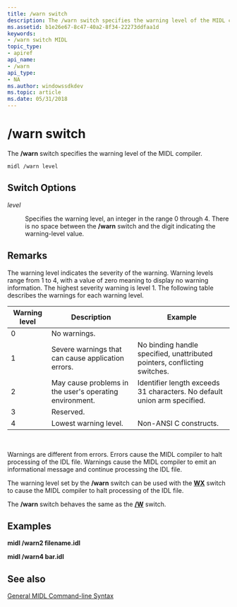 ```yaml
---
title: /warn switch
description: The /warn switch specifies the warning level of the MIDL compiler.
ms.assetid: b1e26e67-8c47-40a2-8f34-22273ddfaa1d
keywords:
- /warn switch MIDL
topic_type:
- apiref
api_name:
- /warn
api_type:
- NA
ms.author: windowssdkdev
ms.topic: article
ms.date: 05/31/2018
---
```


# /warn switch

The **/warn** switch specifies the warning level of the MIDL compiler.

``` syntax
midl /warn level
```

## Switch Options

<dl> <dt>

*level* 
</dt> <dd>

Specifies the warning level, an integer in the range 0 through 4. There is no space between the **/warn** switch and the digit indicating the warning-level value.

</dd> </dl>

## Remarks

The warning level indicates the severity of the warning. Warning levels range from 1 to 4, with a value of zero meaning to display no warning information. The highest severity warning is level 1. The following table describes the warnings for each warning level.



| Warning level | Description                                             | Example                                                                   |
|---------------|---------------------------------------------------------|---------------------------------------------------------------------------|
| 0             | No warnings.                                            |                                                                           |
| 1             | Severe warnings that can cause application errors.      | No binding handle specified, unattributed pointers, conflicting switches. |
| 2             | May cause problems in the user's operating environment. | Identifier length exceeds 31 characters. No default union arm specified.  |
| 3             | Reserved.                                               |                                                                           |
| 4             | Lowest warning level.                                   | Non-ANSI C constructs.                                                    |



 

Warnings are different from errors. Errors cause the MIDL compiler to halt processing of the IDL file. Warnings cause the MIDL compiler to emit an informational message and continue processing the IDL file.

The warning level set by the **/warn** switch can be used with the [**WX**](-wx.md) switch to cause the MIDL compiler to halt processing of the IDL file.

The **/warn** switch behaves the same as the [**/W**](-w.md) switch.

## Examples

**midl /warn2 filename.idl**

**midl /warn4 bar.idl**

## See also

<dl> <dt>

[General MIDL Command-line Syntax](general-midl-command-line-syntax.md)
</dt> </dl>

 

 




